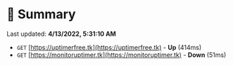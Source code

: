 # 📖 Summary
Last updated: **4/13/2022, 5:31:10 AM**

- `GET` [https://uptimerfree.tk](https://uptimerfree.tk) - **Up** (414ms)
- `GET` [https://monitoruptimer.tk](https://monitoruptimer.tk) - **Down** (51ms)

